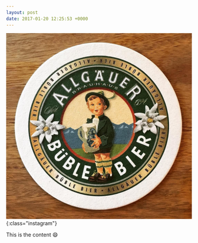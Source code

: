 ```yaml
---
layout: post
date: 2017-01-20 12:25:53 +0000
---
```


![](/media/14474269_1826828430887835_1364016278167093248_n.jpg){:class="instagram"}

This is the content 😄